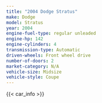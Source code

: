 ```yaml
---
title: "2004 Dodge Stratus"
make: Dodge
model: Stratus
year: 2004
engine-fuel-type: regular unleaded
engine-hp: 142
engine-cylinders: 4
transmission-type: Automatic
driven-wheels: Front wheel drive
number-of-doors: 2
market-category: N/A
vehicle-size: Midsize
vehicle-style: Coupe
---
```


{{< car_info >}}

